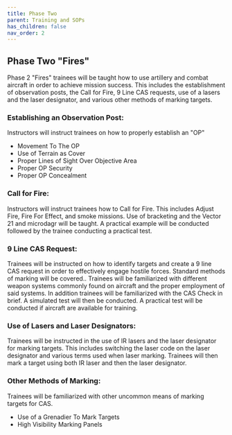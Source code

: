 ```yaml
---
title: Phase Two
parent: Training and SOPs
has_children: false
nav_order: 2
---
```

## Phase Two "Fires"
Phase 2 "Fires" trainees will be taught how to use artillery and combat aircraft in order to achieve mission success. This includes the establishment of observation posts, the Call for Fire, 9 Line CAS requests, use of a lasers and the laser designator, and various other methods of marking targets.

### Establishing an Observation Post:
Instructors will instruct trainees on how to properly establish an "OP"

- Movement To The OP
- Use of Terrain as Cover
- Proper Lines of Sight Over Objective Area
- Proper OP Security
- Proper OP Concealment

### Call for Fire:
Instructors will instruct trainees how to Call for Fire. This includes Adjust Fire, Fire For Effect, and smoke missions. Use of bracketing and the Vector 21 and microdagr will be taught.
A practical example will be conducted followed by the trainee conducting a practical test.

### 9 Line CAS Request:
Trainees will be instructed on how to identify targets and create a 9 line CAS request in order to effectively engage hostile forces. Standard methods of marking will be covered.. Trainees will be familiarized with different weapon systems commonly found on aircraft and the proper employment of said systems. In addition trainees will be familiarized with the CAS Check in brief. A simulated test will then be conducted. A practical test will be conducted if aircraft are available for training.

### Use of Lasers and Laser Designators:
Trainees will be instructed in the use of IR lasers and the laser designator for marking targets. This includes switching the laser code on the laser designator and various terms used when laser marking. Trainees will then mark a target using both IR laser and then the laser designator.

### Other Methods of Marking:
Trainees will be familiarized with other uncommon means of marking targets for CAS.

- Use of a Grenadier To Mark Targets
- High Visibility Marking Panels
